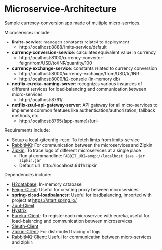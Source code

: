 # Microservice-Architecture
Sample currency-conversion app made of multiple micro-services.

Microservices include:
- **limits-service**: manages constants related to deployment
    - http://localhost:8888/limits-service/default
- **currency-conversion-service**: calculates equivalent value in currency
    - http://localhost:8100/currency-convertor-feign/from/USD/to/INR/quantity/100
- **currency-exchange-service**: constants related to currency conversion
    - http://localhost:8000/currency-exchange/from/USD/to/INR
    - http://localhost:8000/h2-console (in-memory db)
- **netflix-eureka-naming-server**: recognizes various instances of different services for load-balancing and communication between micro-services
    - http://localhost:8761/
- **netflix-zuul-api-gateway-server**: API gateway for all micro-services to implement common features like authentication/authorization, fallback methods, etc.
    - http://localhost:8765/{app-name}/{uri}

Requirements include:
- Setup a local-gitconfig-repo: To fetch limits from limits-service
- [RabbitMQ](https://www.digitalocean.com/community/tutorials/how-to-install-and-manage-rabbitmq): For communication between the microservices and Zipkin
- [Zipkin](https://zipkin.io/pages/quickstart): To trace logs of different microservices at a single place
    - Run at commandline: `RABBIT_URI=amqp://localhost java -jar zipkin.jar`
    - Default url: http://localhost:9411/zipkin

Dependencies include:
- [H2database](https://mvnrepository.com/artifact/com.h2database/h2): In-memory database
- [Feign-Client](https://mvnrepository.com/artifact/org.springframework.cloud/spring-cloud-starter-feign): Useful for creating proxy between microservices
- **spring-cloud-loadbalancer**: Useful for loadbalancing, imported with project at https://start.spring.io/
- [Zuul-Client](https://mvnrepository.com/artifact/org.springframework.cloud/spring-cloud-starter-netflix-zuul)
- [Hystrix](https://mvnrepository.com/artifact/org.springframework.cloud/spring-cloud-starter-netflix-hystrix)
- [Eureka-Client](https://mvnrepository.com/artifact/org.springframework.cloud/spring-cloud-starter-netflix-eureka-client): To register each microservice with eureka, useful for load-balancing and communication between microservices
- [Sleuth-Client](https://mvnrepository.com/artifact/org.springframework.cloud/spring-cloud-starter-sleuth)
- [Zipkin-Client](https://mvnrepository.com/artifact/org.springframework.cloud/spring-cloud-starter-zipkin): For distributed tracing of logs
- [RabbitMQ-Client](https://mvnrepository.com/artifact/org.springframework.amqp/spring-rabbit): Useful for communication between micro-services and zipkin


